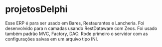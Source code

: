 # projetosDelphi
Esse ERP é para ser usado em Bares, Restaurantes e Lancheria. Foi desenvolvido para n camadas usando RestDataware com Zeos. Foi usado também padrão MVC, Factory,
DAO. Rode primeiro o servidor com as configurações salvas em um arquivo tipo INI.